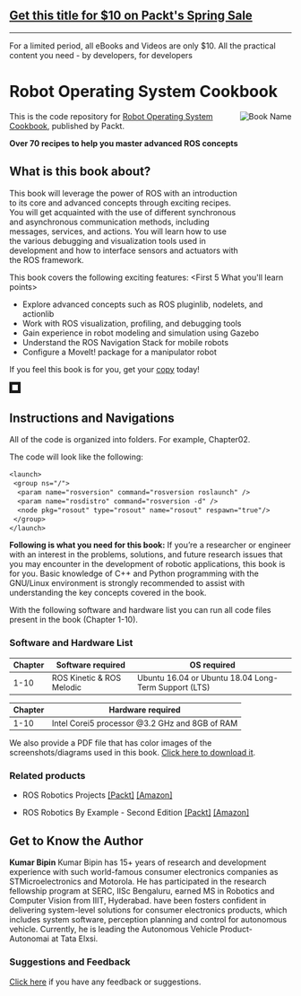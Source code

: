## [Get this title for $10 on Packt's Spring Sale](https://www.packt.com/B02907?utm_source=github&utm_medium=packt-github-repo&utm_campaign=spring_10_dollar_2022)
-----
For a limited period, all eBooks and Videos are only $10. All the practical content you need \- by developers, for developers

# Robot Operating System Cookbook

<a href="https://www.packtpub.com/hardware-and-creative/robot-operating-system-cookbook?utm_source=github&utm_medium=repository&utm_campaign=978-1-78398-744-3"><img src="https://dz13w8afd47il.cloudfront.net/sites/default/files/imagecache/ppv4_main_book_cover/B02907.png" alt="Book Name" height="256px" align="right"></a>

This is the code repository for [Robot Operating System Cookbook](https://www.packtpub.com/hardware-and-creative/robot-operating-system-cookbook?utm_source=github&utm_medium=repository&utm_campaign=978-1-78398-744-3), published by Packt.

**Over 70 recipes to help you master advanced ROS concepts**

## What is this book about?
This book will leverage the power of ROS with an introduction to its core and advanced concepts through exciting recipes. You will get acquainted with the use of different synchronous and asynchronous communication methods, including messages, services, and actions. You will learn how to use the various debugging and visualization tools used in development and how to interface sensors and actuators with the ROS framework.

This book covers the following exciting features: <First 5 What you'll learn points>
* Explore advanced concepts such as ROS pluginlib, nodelets, and actionlib
* Work with ROS visualization, profiling, and debugging tools
* Gain experience in robot modeling and simulation using Gazebo
* Understand the ROS Navigation Stack for mobile robots
* Configure a MoveIt! package for a manipulator robot

If you feel this book is for you, get your [copy](https://www.amazon.com/dp/1783987448) today!

<a href="https://www.packtpub.com/?utm_source=github&utm_medium=banner&utm_campaign=GitHubBanner"><img src="https://raw.githubusercontent.com/PacktPublishing/GitHub/master/GitHub.png" 
alt="https://www.packtpub.com/" border="5" /></a>


## Instructions and Navigations
All of the code is organized into folders. For example, Chapter02.

The code will look like the following:
```
<launch> 
 <group ns="/"> 
  <param name="rosversion" command="rosversion roslaunch" /> 
  <param name="rosdistro" command="rosversion -d" /> 
  <node pkg="rosout" type="rosout" name="rosout" respawn="true"/> 
 </group> 
</launch>
```

**Following is what you need for this book:**
If you’re a researcher or engineer with an interest in the problems, solutions, and future research issues that you may encounter in the development of robotic applications, this book is for you. Basic knowledge of C++ and Python programming with the GNU/Linux environment is strongly recommended to assist with understanding the key concepts covered in the book.

With the following software and hardware list you can run all code files present in the book (Chapter 1-10).

### Software and Hardware List

| Chapter  | Software required                   | OS required                                          |
| -------- | ------------------------------------| -----------------------------------------------------|
| 1-10     | ROS Kinetic & ROS Melodic           | Ubuntu 16.04 or Ubuntu 18.04 Long-Term Support (LTS) |

| Chapter  | Hardware required                             |
| -------- | ----------------------------------------------|
| 1-10     | Intel Corei5 processor @3.2 GHz and 8GB of RAM| 




We also provide a PDF file that has color images of the screenshots/diagrams used in this book. [Click here to download it](https://www.packtpub.com/sites/default/files/downloads/RobotOperatingSystemCookbook_ColorImages.pdf).

### Related products <Paste books from the Other books you may enjoy section>
* ROS Robotics Projects [[Packt]](https://www.packtpub.com/hardware-and-creative/ros-robotics-projects?utm_source=github&utm_medium=repository&utm_campaign=9781788293778) [[Amazon]](https://www.amazon.com/dp/1783554711)

* ROS Robotics By Example - Second Edition [[Packt]](https://www.packtpub.com/hardware-and-creative/ros-robotics-example-second-edition?utm_source=github&utm_medium=repository&utm_campaign=9781785280009) [[Amazon]](https://www.amazon.com/dp/1788479599)

## Get to Know the Author
**Kumar Bipin**
Kumar Bipin has 15+ years of research and development experience with such world-famous consumer electronics companies as STMicroelectronics and Motorola. He has participated in the research fellowship program at SERC, IISc Bengaluru, earned MS in Robotics and Computer Vision from IIIT, Hyderabad. have been fosters confident in delivering system-level solutions for consumer electronics products, which includes system software, perception planning and control for autonomous vehicle. Currently, he is leading the Autonomous Vehicle Product- Autonomai at Tata Elxsi.


### Suggestions and Feedback
[Click here](https://docs.google.com/forms/d/e/1FAIpQLSdy7dATC6QmEL81FIUuymZ0Wy9vH1jHkvpY57OiMeKGqib_Ow/viewform) if you have any feedback or suggestions.
